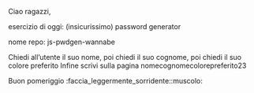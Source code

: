 Ciao ragazzi,

esercizio di oggi: (insicurissimo) password generator

nome repo: js-pwdgen-wannabe

Chiedi all’utente il suo nome,
poi chiedi il suo cognome,
poi chiedi il suo colore preferito
Infine scrivi sulla pagina nomecognomecolorepreferito23

Buon pomeriggio :faccia_leggermente_sorridente::muscolo: